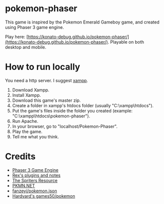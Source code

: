 # pokemon-phaser
This game is inspired by the Pokemon Emerald Gameboy game, and created using Phaser 3 game engine.

Play here: [https://konato-debug.github.io/pokemon-phaser/](https://konato-debug.github.io/pokemon-phaser/). Playable on both desktop and mobile.

# How to run locally
You need a http server.
I suggest [xampp](https://www.apachefriends.org/download.html).

1. Download Xampp.
2. Install Xampp.
3. Download this game's master zip.
4. Create a folder in xampp's htdocs folder (usually "C:\xampp\htdocs").
5. Put the game's files inside the folder you created (example: "C:\xampp\htdocs\pokemon-phaser").
6. Run Apache.
7. In your browser, go to "localhost/Pokemon-Phaser".
8. Play the game.
9. Tell me what you think.

# Credits
- [Phaser 3 Game Engine](https://phaser.io/)
- [Rex's plugins and notes](https://github.com/rexrainbow/phaser3-rex-notes)
- [The Spriters Resource](https://www.spriters-resource.com/game_boy_advance/pokemonemerald/)
- [PKMN.NET](https://pkmn.net)
- [fanzeyi/pokemon.json](https://github.com/fanzeyi/pokemon.json)
- [Hardvard's games50/pokemon](https://github.com/games50/pokemon)
